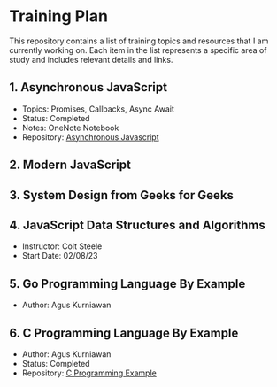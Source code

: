 # Training Plan

This repository contains a list of training topics and resources that I am currently working on. Each item in the list represents a specific area of study and includes relevant details and links.

## 1. Asynchronous JavaScript
   - Topics: Promises, Callbacks, Async Await
   - Status: Completed
   - Notes: OneNote Notebook
   - Repository: [Asynchronous Javascript](https://github.com/ParasPidurkar/Training/tree/76c46d3590f08fc438e952fed3c024bc144337df/asynchronous-javascript-tutorial)

## 2. Modern JavaScript

## 3. System Design from Geeks for Geeks

## 4. JavaScript Data Structures and Algorithms
   - Instructor: Colt Steele
   - Start Date: 02/08/23

## 5. Go Programming Language By Example
   - Author: Agus Kurniawan

## 6. C Programming Language By Example
   - Author: Agus Kurniawan
   - Status: Completed
   - Repository: [C Programming Example](https://github.com/ParasPidurkar/Super_C_programming-.git)

